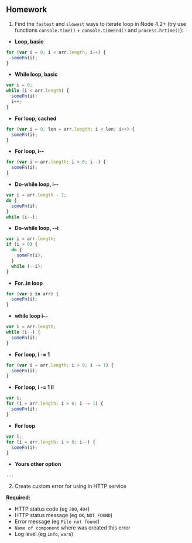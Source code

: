 ## Homework

1. Find the `fastest` and `slowest` ways to iterate loop in Node 4.2+ (try use functions `console.time()` + `console.timeEnd()` and `process.hrtime()`):

 - **Loop, basic**
	
```js
for (var i = 0; i < arr.length; i++) {
  someFn(i);
}
```

 - **While loop, basic**
	
```js
var i = 0;
while (i < arr.length) {
  someFn(i);
  i++;
}
```

 - **For loop, cached**
	
```js
for (var i = 0, len = arr.length; i < len; i++) {
  someFn(i);
}
```

 - **For loop, i--**
	
```js
for (var i = arr.length; i > 0; i--) {
  someFn(i);
}
```

 - **Do-while loop, i--**
	
```js
var i = arr.length - 1;
do {
  someFn(i);
}
while (i--);
```

 - **Do-while loop, --i**
	
```js
var i = arr.length;
if (i > 0) {
  do {
    someFn(i);
  }
  while (--i);
}
```

 - **For..in loop**
	
```js
for (var i in arr) {
  someFn(i);
}
```

 - **while loop i--**
	
```js
var i = arr.length;
while (i--) {
  someFn(i);
}
```

 - **For loop, i -= 1**
	
```js
for (var i = arr.length; i > 0; i -= 1) {
  someFn(i);
}
```

 - **For loop, i -= 1 II**
	
```js
var i;
for (i = arr.length; i > 0; i -= 1) {
  someFn(i);
}
```

 - **For loop**
	
```js
var i;
for (i = arr.length; i > 0; i--) {
  someFn(i);
}
```

 - **Yours other option**
 
```js
...
```

2. Create custom error for using in HTTP service

**Required:**

 - HTTP status code (eg `200`, `404`)
 - HTTP status message (eg `OK`, `NOT_FOUND`)
 - Error message (eg `File not found`)
 - `Name of component` where was created this error
 - Log level (eg `info`, `warn`)

